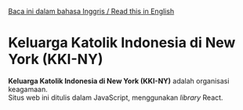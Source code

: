 [Baca ini dalam bahasa Inggris / Read this in English](README.md)
# Keluarga Katolik Indonesia di New York (KKI-NY)
**Keluarga Katolik Indonesia di New York (KKI-NY)** adalah organisasi keagamaan.  
Situs web ini ditulis dalam JavaScript, menggunakan *library* React.
